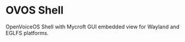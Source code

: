 OVOS Shell
======================

OpenVoiceOS Shell with Mycroft GUI embedded view for Wayland and EGLFS platforms.
